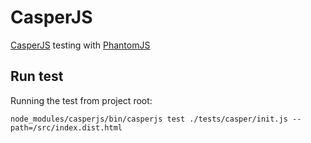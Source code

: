 # CasperJS
[CasperJS](http://casperjs.org/) testing with [PhantomJS](http://phantomjs.org/)

## Run test
Running the test from project root:

```
node_modules/casperjs/bin/casperjs test ./tests/casper/init.js --path=/src/index.dist.html
```

